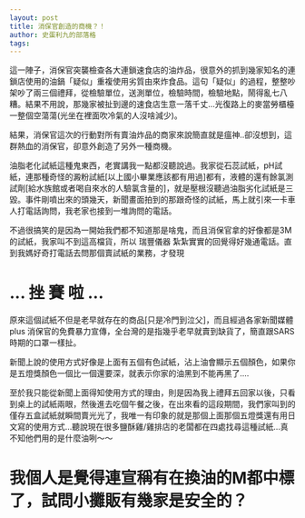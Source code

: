 ```yaml
---
layout: post
title: 消保官創造的商機？！
author: 史蛋利九的部落格
tags: 
---
```

這一陣子，消保官突襲檢查各大連鎖速食店的油炸品，很意外的抓到幾家知名的連鎖店使用的油鍋「疑似」重複使用劣質由來炸食品。這句「疑似」的過程，整整吵架吵了兩三個禮拜，從檢驗單位，送測單位，檢驗時間，檢驗地點，鬧得亂七八糟。結果不用說，那幾家被扯到邊的速食店生意一落千丈...光復路上的麥當勞櫃檯一整個空蕩蕩(光坐在裡面吹冷氣的人沒啥減少)。

結果，消保官這次的行動對所有賣油炸品的商家來說簡直就是瘟神..卻沒想到，這群熱血的消保官，卻意外創造了另外一種商機。

油脂老化試紙這種鬼東西，老實講我一點都沒聽說過。我家從石蕊試紙，pH試紙，連那種奇怪的澱粉試紙[以上國小畢業應該都有用過]都有，液體的還有餘氯測試劑[給水族館或者喝自來水的人驗氯含量的]，就是壓根沒聽過油脂劣化試紙是三毀。事件剛噴出來的頭幾天，新聞畫面拍到的那跟奇怪的試紙，馬上就引來一卡車人打電話詢問，我老家也接到一堆詢問的電話。

不過很搞笑的是因為一開始我們都不知道那是啥鬼，而且消保官拿的好像都是3M的試紙，我家叫不到這高檔貨，所以 瑞豐儀器 紮紮實實的回覺得好幾通電話。直到我媽好奇打電話去問那個賣試紙的業務，才發現
# ... **挫 賽 啦** ...
原來這個試紙不但是老早就存在的商品[只是冷門到泣父]，而且經過各家新聞媒體 plus 消保官的免費暴力宣傳，全台灣的是指幾乎老早就賣到缺貨了，簡直跟SARS時期的口罩一樣扯。

新聞上說的使用方式好像是上面有五個有色試紙，沾上油會顯示五個顏色，如果你是五燈獎顏色一個比一個還要深，就表示你家的油黑到不能再黑了....

至於我只能從新聞上面得知使用方式的理由，則是因為我上禮拜五回家以後，只看到桌上的試紙兩眼，然後進去吃個午餐之後，在出來看的這段期間，我們家叫到的僅存五盒試紙就瞬間賣光光了，我唯一有印象的就是那個上面那個五燈獎還有用日文寫的使用方式...聽說現在很多鹽酥雞/雞排店的老闆都在四處找尋這種試紙...真不知他們用的是什麼油咧～～  
# 我個人是覺得連宣稱有在換油的M都中標了，試問小攤販有幾家是安全的？
